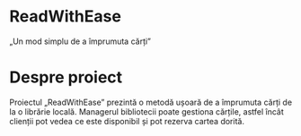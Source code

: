 # ReadWithEase
„Un mod simplu de a împrumuta cărți”

# Despre proiect
Proiectul „ReadWithEase” prezintă o metodă ușoară de a împrumuta cărți de la o librărie locală. Managerul bibliotecii poate gestiona cărțile, astfel încât clienții pot vedea ce este disponibil și pot rezerva cartea dorită. 
